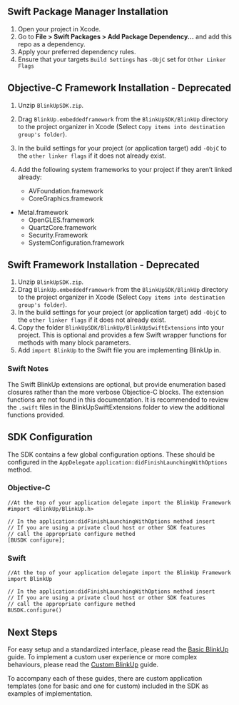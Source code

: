 ## Swift Package Manager Installation

1. Open your project in Xcode.
1. Go to **File > Swift Packages > Add Package Dependency...** and add this repo as a dependency.
1. Apply your preferred dependency rules.
1. Ensure that your targets `Build Settings` has `-ObjC` set for `Other Linker Flags`


## Objective-C Framework Installation - Deprecated

1. Unzip `BlinkUpSDK.zip`.
2. Drag `BlinkUp.embeddedframework` from the `BlinkUpSDK/BlinkUp` directory to the project organizer in Xcode (Select `Copy items into destination group's folder`).
3. In the build settings for your project (or application target) add `-ObjC` to the `other linker flags` if it does not already exist.
4. Add the following system frameworks to your project if they aren’t linked already:

	- AVFoundation.framework
	- CoreGraphics.framework
  - Metal.framework
	- OpenGLES.framework
	- QuartzCore.framework
	- Security.Framework
	- SystemConfiguration.framework
 
## Swift Framework Installation - Deprecated

1. Unzip `BlinkUpSDK.zip`.
2. Drag `BlinkUp.embeddedframework` from the `BlinkUpSDK/BlinkUp` directory to the project organizer in Xcode (Select `Copy items into destination group's folder`).
3. In the build settings for your project (or application target) add `-ObjC` to the `other linker flags` if it does not already exist.
4. Copy the folder `BlinkUpSDK/BlinkUp/BlinkUpSwiftExtensions` into your project. This is optional and provides a few Swift wrapper functions for methods with many block parameters.
5. Add `import BlinkUp` to the Swift file you are implementing BlinkUp in.

### Swift Notes

The Swift BlinkUp extensions are optional, but provide enumeration based closures rather than the more verbose Objectice-C blocks. The extension functions are not found in this documentation. It is recommended to review the `.swift` files in the BlinkUpSwiftExtensions folder to view the additional functions provided.

## SDK Configuration

The SDK contains a few global configuration options. These should be configured in the `AppDelegate` `application:didFinishLaunchingWithOptions` method.

### Objective-C

```
//At the top of your application delegate import the BlinkUp Framework
#import <BlinkUp/BlinkUp.h>

// In the application:didFinishLaunchingWithOptions method insert
// If you are using a private cloud host or other SDK features 
// call the appropriate configure method
[BUSDK configure];
```

### Swift

```
//At the top of your application delegate import the BlinkUp Framework
import BlinkUp

// In the application:didFinishLaunchingWithOptions method insert
// If you are using a private cloud host or other SDK features 
// call the appropriate configure method
BUSDK.configure()
```

## Next Steps

For easy setup and a standardized interface, please read the [Basic BlinkUp](Basic-BlinkUp.html) guide.
To implement a custom user experience or more complex behaviours, please read the [Custom BlinkUp](Custom-BlinkUp.html) guide.

To accompany each of these guides, there are custom application templates (one for basic and one for custom) included in the SDK as examples of implementation. 
